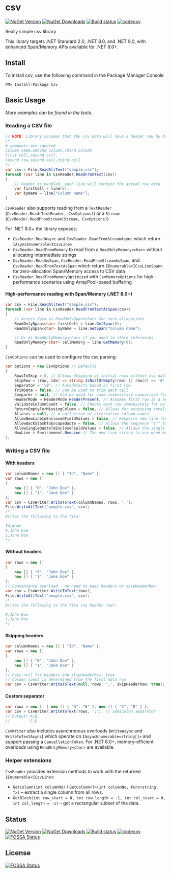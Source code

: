 # csv

[![NuGet Version](https://img.shields.io/nuget/v/Csv.svg?style=flat)](https://www.nuget.org/packages/Csv/)
[![NuGet Downloads](https://img.shields.io/nuget/dt/Csv.svg?style=flat)](https://www.nuget.org/packages/Csv/)
[![Build status](https://ci.appveyor.com/api/projects/status/d1m0vu1n7idsk7uu?svg=true)](https://ci.appveyor.com/project/SteveHansen/csv)
[![codecov](https://codecov.io/gh/stevehansen/csv/branch/master/graph/badge.svg)](https://codecov.io/gh/stevehansen/csv)

Really simple csv library

This library targets .NET Standard 2.0, .NET 8.0, and .NET 9.0, with enhanced Span/Memory APIs available for .NET 8.0+.

## Install

To install csv, use the following command in the Package Manager Console

    PM> Install-Package Csv

## Basic Usage

_More examples can be found in the tests._

### Reading a CSV file

```csharp
// NOTE: Library assumes that the csv data will have a header row by default, see CsvOptions.HeaderMode
/*
# comments are ignored
Column name,Second column,Third column
First cell,second cell,
Second row,second cell,third cell
*/ 
var csv = File.ReadAllText("sample.csv");
foreach (var line in CsvReader.ReadFromText(csv))
{
    // Header is handled, each line will contain the actual row data
    var firstCell = line[0];
    var byName = line["Column name"];
}
```

`CsvReader` also supports reading from a `TextReader` (`CsvReader.Read(TextReader, CsvOptions)`) or a `Stream` (`CsvReader.ReadFromStream(Stream, CsvOptions)`)

For .NET 8.0+ the library exposes:
- `CsvReader.ReadAsync` and `CsvReader.ReadFromStreamAsync` which return `IAsyncEnumerable<ICsvLine>`
- `CsvReader.ReadFromMemory` to read from a `ReadOnlyMemory<char>` without allocating intermediate strings
- `CsvReader.ReadAsSpan`, `CsvReader.ReadFromStreamAsSpan`, and `CsvReader.ReadFromTextAsSpan` which return `IEnumerable<ICsvLineSpan>` for zero-allocation Span/Memory access to CSV data
- `CsvReader.ReadFromMemoryOptimized` with `CsvMemoryOptions` for high-performance scenarios using ArrayPool-based buffering

#### High-performance reading with Span/Memory (.NET 8.0+)

```csharp
var csv = File.ReadAllText("sample.csv");
foreach (var line in CsvReader.ReadFromTextAsSpan(csv))
{
    // Access data as ReadOnlySpan<char> for zero allocations
    ReadOnlySpan<char> firstCell = line.GetSpan(0);
    ReadOnlySpan<char> byName = line.GetSpan("Column name");

    // Or as ReadOnlyMemory<char> if you need to store references
    ReadOnlyMemory<char> cellMemory = line.GetMemory(0);
}
```

`CsvOptions` can be used to configure the csv parsing:

```csharp
var options = new CsvOptions // Defaults
{
    RowsToSkip = 0, // Allows skipping of initial rows without csv data
    SkipRow = (row, idx) => string.IsNullOrEmpty(row) || row[0] == '#',
    Separator = '\0', // Autodetects based on first row
    TrimData = false, // Can be used to trim each cell
    Comparer = null, // Can be used for case-insensitive comparison for names
    HeaderMode = HeaderMode.HeaderPresent, // Assumes first row is a header row
    ValidateColumnCount = false, // Checks each row immediately for column count
    ReturnEmptyForMissingColumn = false, // Allows for accessing invalid column names
    Aliases = null, // A collection of alternative column names
    AllowNewLineInEnclosedFieldValues = false, // Respects new line (either \r\n or \n) characters inside field values enclosed in double quotes.
    AllowBackSlashToEscapeQuote = false, // Allows the sequence "\"" to be a valid quoted value (in addition to the standard """")
    AllowSingleQuoteToEncloseFieldValues = false, // Allows the single-quote character to be used to enclose field values
    NewLine = Environment.NewLine // The new line string to use when multiline field values are read (Requires "AllowNewLineInEnclosedFieldValues" to be set to "true" for this to have any effect.)
};
```

### Writing a CSV file

#### With headers

```csharp
var columnNames = new [] { "Id", "Name" };
var rows = new []
{
    new [] { "0", "John Doe" },
    new [] { "1", "Jane Doe" }
};
var csv = CsvWriter.WriteToText(columnNames, rows, ',');
File.WriteAllText("people.csv", csv);
/*
Writes the following to the file:

Id,Name
0,John Doe
1,Jane Doe
*/
```

#### Without headers

```csharp
var rows = new []
{
    new [] { "0", "John Doe" },
    new [] { "1", "Jane Doe" }
};
// Convenience overload - no need to pass headers or skipHeaderRow
var csv = CsvWriter.WriteToText(rows);
File.WriteAllText("people.csv", csv);
/*
Writes the following to the file (no header row):

0,John Doe
1,Jane Doe
*/
```

#### Skipping headers

```csharp
var columnNames = new [] { "Id", "Name" };
var rows = new []
{
    new [] { "0", "John Doe" },
    new [] { "1", "Jane Doe" }
};
// Pass null for headers and skipHeaderRow: true
// Column count is determined from the first data row
var csv = CsvWriter.WriteToText(null, rows, ',', skipHeaderRow: true);
```

#### Custom separator

```csharp
var rows = new [] { new [] { "A", "B" }, new [] { "C", "D" } };
var csv = CsvWriter.WriteToText(rows, ';'); // semicolon separator
// Output: A;B
//         C;D
```

`CsvWriter` also includes asynchronous overloads (`WriteAsync` and
`WriteToTextAsync`) which operate on `IAsyncEnumerable<string[]>` and support
passing a `CancellationToken`. For .NET 8.0+, memory-efficient overloads using
`ReadOnlyMemory<char>` are available.

### Helper extensions

`CsvReader` provides extension methods to work with the returned
`IEnumerable<ICsvLine>`:

- `GetColumn(int columnNo)` / `GetColumn<T>(int columnNo, Func<string, T>)` –
  extract a single column from all rows.
- `GetBlock(int row_start = 0, int row_length = -1, int col_start = 0,
  int col_length = -1)` – get a rectangular subset of the data.


## Status

[![NuGet Version](https://img.shields.io/nuget/v/Csv.svg?style=flat)](https://www.nuget.org/packages/Csv/)
[![NuGet Downloads](https://img.shields.io/nuget/dt/Csv.svg?style=flat)](https://www.nuget.org/packages/Csv/)
[![Build status](https://ci.appveyor.com/api/projects/status/d1m0vu1n7idsk7uu?svg=true)](https://ci.appveyor.com/project/SteveHansen/csv)
[![codecov](https://codecov.io/gh/stevehansen/csv/branch/master/graph/badge.svg)](https://codecov.io/gh/stevehansen/csv)
[![FOSSA Status](https://app.fossa.io/api/projects/git%2Bgithub.com%2Fstevehansen%2Fcsv.svg?type=shield)](https://app.fossa.io/projects/git%2Bgithub.com%2Fstevehansen%2Fcsv?ref=badge_shield)


## License
[![FOSSA Status](https://app.fossa.io/api/projects/git%2Bgithub.com%2Fstevehansen%2Fcsv.svg?type=large)](https://app.fossa.io/projects/git%2Bgithub.com%2Fstevehansen%2Fcsv?ref=badge_large)
